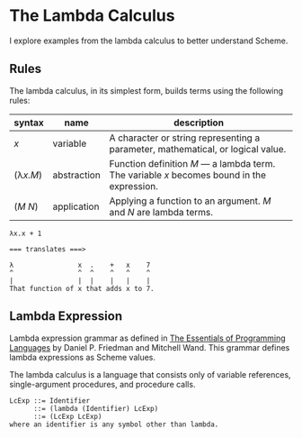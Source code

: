 # The Lambda Calculus
I explore examples from the lambda calculus to better understand Scheme.

## Rules

The lambda calculus, in its simplest form, builds terms using the following rules:

| syntax   | name        | description |
| -------- | ----------- | ----------- |
| *x*      | variable    | A character or string representing a parameter, mathematical, or logical value.            |
| (λ*x.M*) | abstraction | Function definition *M* — a lambda term. The variable *x* becomes bound in the expression. |
| (*M N*)  | application | Applying a function to an argument. *M* and *N* are lambda terms.                          |

```
λx.x + 1

=== translates ===>

λ                x  .    +   x    7
^                ^  ^    ^   ^    ^
|                |  |    |   |    |
That function of x that adds x to 7.
```

## Lambda Expression
Lambda expression grammar as defined in [The Essentials of Programming Languages](https://en.wikipedia.org/wiki/Essentials_of_Programming_Languages) by Daniel P. Friedman and Mitchell Wand. This grammar defines lambda expressions as Scheme values.

The lambda calculus is a language that consists only of variable references, single-argument procedures, and procedure calls.

```
LcExp ::= Identifier
      ::= (lambda (Identifier) LcExp)
      ::= (LcExp LcExp)
where an identifier is any symbol other than lambda.
```
